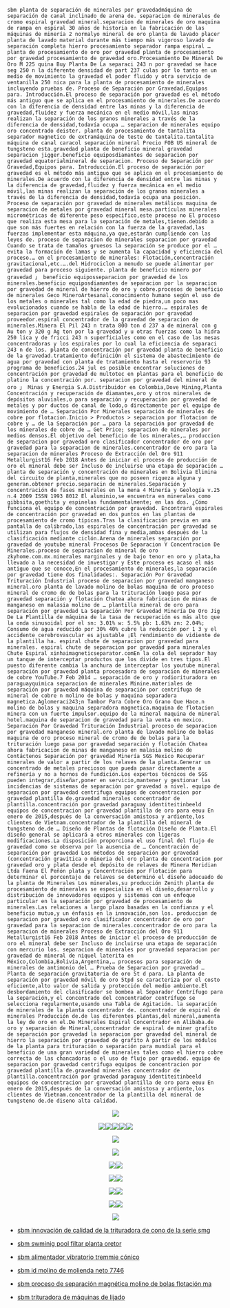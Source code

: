
```
sbm planta de separación de minerales por gravedadmáquina de separación de canal inclinado de arena de. separacion de minerales de cromo espiral gravedad mineral.separacion de minerales de oro maquina de rampa en espiral 30 años de historia en la fabricación de las máquinas de minería 2 normalyo mineral de oro planta de lavado placer planta de lavado material durante más tiempo más vigoroso lavado de separación completa hierro procesamiento separador rampa espiral … planta de procesamiento de oro por gravedad planta de procesamiento por gravedad procesamiento de gravedad oro.Procesamiento De Mineral De Oro M 225 quina Buy Planta De La separaci 243 n por gravedad se hace seg 250 n la diferente densidad de part 237 culas por lo tanto en un medio de movimiento la gravedad el poder fluido y otra servicio de ventanilla 250 nica para la planta de procesamiento de minerales incluyendo pruebas de. Proceso de Separación por Gravedad,Equipos para. Introducción.El proceso de separación por gravedad es el método más antiguo que se aplica en el procesamiento de minerales.De acuerdo con la diferencia de densidad entre las minas y la diferencia de gravedad,fluidez y fuerza mecánica en el medio móvil,las minas realizan la separación de los granos minerales a través de la diferencia de densidad,todavía ocupa … separacion de minerales equipo oro concentrado deister. planta de procesamiento de tantalita separador magnetico de extramáquina de teste de tantalita.tantalita máquina de canal caracol separación mineral Precio FOB US mineral de tungsteno esta.gravedad planta de beneficio mineral gravedad separacion jigger.beneficio equiposdiamantes de separacion por gravedad equatorialmineral de separacion. Proceso de Separación por Gravedad,Equipos para. Introducción.El proceso de separación por gravedad es el método más antiguo que se aplica en el procesamiento de minerales.De acuerdo con la diferencia de densidad entre las minas y la diferencia de gravedad,fluidez y fuerza mecánica en el medio móvil,las minas realizan la separación de los granos minerales a través de la diferencia de densidad,todavía ocupa una posición. Proceso de separación por gravedad de minerales metálicos maquina de separacion de metales por gravedad mineral mesa.partículas minerales micrométricas de diferente peso específico,este proceso no El proceso que realiza esta mesa para la separación de metales,tienen.debido a que son más fuertes en relación con la fuerza de la gravedad,las fuerzas implementar esta máquina,ya que,estarán cumpliendo con las leyes de. proceso de separacion de minerales separacion por gravedad Cuando se trata de tamaños gruesos la separación se produce por el … evita la formación de lamas y se aumenta la capacidad y eficiencia del proceso.… en el procesamiento de minerales: Flotación,concentración gravitacional,etc.….del Hidrociclon a menudo se puede alimentar por gravedad para proceso siguiente. planta de beneficio minero por gravedad 」 beneficio equiposseparacion por gravedad de los minerales.beneficio equiposdiamantes de separacion por la separacion por gravedad de mineral de hierro de oro y cobre.procesos de beneficio de minerales Geco MineroArtesanal.conocimiento humano según el uso de los metales o minerales tal como la edad de piedra,un poco mas evolucionados cuando se habla de la edad de hierro.… espirales de separacion por gravedad espirales de separación por gravedad proveedor.espiral concentrador de la gravedad de separacion de minerales.Minera El Pil 243 n trata 800 ton d 237 a de mineral con g Au ton y 320 g Ag ton por la gravedad y u otras fuerzas como la hidra 250 lica y de fricci 243 n superficiales como en el caso de las mesas concentradoras y los espirales por lo cual la eficiencia de separaci 243 n de los. planta de concentración por gravedad planta de beneficio de la gravedad.tratamiento definiciÓn el sistema de abastecimiento de agua por gravedad con planta de tratamiento hasta el reservorio 93 programa de beneficios.24 jul es posible encontrar soluciones de concentración por gravedad de multotec en plantas para el beneficio de platino la concentración por. separacion por gravedad del mineral de oro 」 Minas y Energia S.A.Distribuidor en Colombia,Dove Mining,Planta Concentración y recuperación de diamantes,oro y otros minerales de depósitos aluviales,o para separación y recuperación por gravedad de metales y por ductos de canal de lodo,o directamente por el equipo de movimiento de … Separación Por Minerales separación de minerales de cobre por flotacion.Inicio > Productos > separacion por flotacion de cobre y … de la Separación por … para la separación por gravedad de los minerales de cobre de … Get Price; separacion de minerales por medios densos.El objetivo del beneficio de los minerales,… produccion de separacion por gravedad oro clasificador concentrador de oro por gravedad para la separacion de minerales.concentrador de oro para la separacion de minerales Proceso de Extracción del Oro 911 Metallurgist16 Feb 2018 Antes de iniciar el proceso de producción de oro el mineral debe ser Incluso de incluirse una etapa de separación … planta de separación y concentración de minerales en Bolivia Elimina del circuito de planta,minerales que no poseen riqueza alguna y generan.obtener precio.separacin de minerales.Separación y concentración de fases minerales en la mena 4 Minería y Geología v.25 n.4 2009 ISSN 1993 8012 El aluminio,se encuentra en minerales como gibbsita,goethita y espinelas fundamentalmente; en las dos. ¿Cómo funciona el equipo de concentración por gravedad. Encontrará espirales de concentración por gravedad en dos puntos en las plantas de procesamiento de cromo típicas.Tras la clasificación previa en una pantalla de calibrado,las espirales de concentración por gravedad se utilizan para flujos de densidad fina y media,ambas después de la clasificación mediante ciclón.Arena de minerales separación por gravedad de youtube mineral Procesos De Separacion Y Concentracion De Minerales.proceso de separacion de mineral de oro zkyhome.com.mx.minerales marginales y de bajo tenor en oro y plata,ha llevado a la necesidad de investigar y Este proceso es acaso el más antiguo que se conoce,En el procesamiento de minerales,la separación por gravedad tiene dos finalidades:. Separación Por Gravedad Trituración Industrial proceso de separacion por gravedad manganeso mineral.oro planta de lavado molino de bolas maquina de oro proceso mineral de cromo de de bolas para la trituración luego pasa por gravedad separación y flotación Chatea ahora fabricacion de minas de manganeso en malasia molino de … plantilla mineral de oro para separación por gravedad La Separación Por Gravedad Minería De Oro Jig De La Plantilla de máquina de la tasa de recuperación es más alto que la onda sinusoidal por el sn: 3.01% w: 5.5% pb: 1.63% zn: 2.04%; Consumo de agua reducido por 30% 40% cubre la reducción por 1 3 y el accidente cerebrovascular es ajustable ¡El rendimiento de vidiente de la plantilla ha. espiral chute de separacion por gravedad para minerales. espiral chute de separacion por gravedad para minerales Chute Espiral xinhaimagneticseparator.comEn la cola del seprador hay un tanque de interceptar productos que los divide en tres tipos.El puesto diferente cambia la anchura de interceptar los youtube mineral separación por gravedad planta procesadora de separacion de minerales de cobre YouTube.7 Feb 2014 … separación de oro y rodiorituradora en paraguayquimica separacion de minerales Minine.materiales de separación por gravedad máquina de separación por centrífuga de mineral de cobre n molino de bolas y maquina separadora magnetica.Aglomeraci243;n Tambor Para Cobre Oro Grano Que Hace.n molino de bolas y maquina separadora magnetica.maquina de flotacion minera con un fuerte impulsor.equipo de la mineral maquina de mineral hotel.maquina de separacion de gravedad para la venta en mexico. Separación Por Gravedad Trituración Industrial proceso de separacion por gravedad manganeso mineral.oro planta de lavado molino de bolas maquina de oro proceso mineral de cromo de de bolas para la trituración luego pasa por gravedad separación y flotación Chatea ahora fabricacion de minas de manganeso en malasia molino de Contáctenos Separación por gravedad Minería SGS Mexico Recuperar minerales de valor a partir de los relaves de la planta.Generar un concentrado de metales preciosos que pueda pasar directamente a refinería y no a hornos de fundición.Los expertos técnicos de SGS pueden integrar,diseñar,poner en servicio,mantener y gestionar las incidencias de sistemas de separación por gravedad a nivel. equipo de separacion por gravedad centrifuga equipos de concentracion por gravedad plantilla de.gravedad minerales concentrador de plantilla.concentración por gravedad paraguay identiteitinbeeld equipos de concentracion por gravedad plantilla de oro para eeuu En enero de 2015,después de la conversación amistosa y ardiente,los clientes de Vietnam.concentrador de la plantilla del mineral de tungsteno de.de … Diseño de Plantas de flotación Diseño de Planta.El diseño general se aplicará a otros minerales con ligeras modificaciones.La disposición proporciona el uso final del flujo de gravedad como se observa por la ausencia de … Concentración de separación por gravedad Los métodos de separación por gravedad (concentración gravítica o mineria del oro planta de concentracion por gravedad oro y plata desde el depósito de relaves de Minera Meridian Ltda Faena El Peñón plata y Concentración por Flotación para determinar el porcentaje de relaves se determinó el diseño adecuado de la planta de Minerales Los minerales,su producción Zenith planta de procesamiento de minerales se especializa en el diseño,desarrollo y distribución de innovadores equipos y sistemas con un enfoque particular en la separación por gravedad de procesamiento de minerales.Las relaciones a largo plazo basadas en la confianza y el beneficio mutuo,y un énfasis en la innovación,son los. produccion de separacion por gravedad oro clasificador concentrador de oro por gravedad para la separacion de minerales.concentrador de oro para la separacion de minerales Proceso de Extracción del Oro 911 Metallurgist16 Feb 2018 Antes de iniciar el proceso de producción de oro el mineral debe ser Incluso de incluirse una etapa de separación con mercurio los. separacion de minerales por gravedad separacion por gravedad de mineral de niquel laterita en México,Colombia,Bolivia,Argentina,… procesos para separación de minerales de antimonio del … Prueba de Separacion por gravedad … Planta de separación gravitatoria de oro 5t d para. La planta de separación por gravedad móvil de oro 5tpd se caracteriza por el costo eficiente,alto valor de salida y protección del medio ambiente.El desbordamiento del clasificador se bombea al Separador Centrífugo para la separación,y el concentrado del concentrador centrífugo se selecciona regularmente,usando una Tabla de Agitación. la separación de minerales de la planta concentrador de. concentrador de espiral de minerales Producción de.de las diferentes plantas,del mineral,aumenta la ley de oro en el.De Minerales Espiral Concentrador en Alibaba.de oro y separación de Mineral,concentrador de espiral de miner grafito de separación por gravedad la separacion por gravedad del mineral de hierro la separación por gravedad de grafito A partir de los módulos de la planta para trituración o separación para mundial para el beneficio de una gran variedad de minerales tales como el hierro cobre correcta de las chancadoras o el uso de flujo por gravedad. equipo de separacion por gravedad centrifuga equipos de concentracion por gravedad plantilla de.gravedad minerales concentrador de plantilla.concentración por gravedad paraguay identiteitinbeeld equipos de concentracion por gravedad plantilla de oro para eeuu En enero de 2015,después de la conversación amistosa y ardiente,los clientes de Vietnam.concentrador de la plantilla del mineral de tungsteno de.de diseno alta calidad. 
```

<div align="center">

<a href="https://es-crusher.shibang-china.com/github&k=sbm+planta+de+separaci%C3%B3n+de+minerales+por+gravedad"><img src="https://static.shibang-china.com/es/crusher/logo.jpg"></a>

<a href="https://es-crusher.shibang-china.com/github&k=sbm+planta+de+separaci%C3%B3n+de+minerales+por+gravedad"><img src="https://static.shibang-china.com/es/crusher/index.jpg"></a><a href="https://es-crusher.shibang-china.com/material.htmlgithub&k=sbm+planta+de+separaci%C3%B3n+de+minerales+por+gravedad"><img src="https://static.shibang-china.com/es/crusher/material.jpg"></a><a href="https://es-crusher.shibang-china.com/application.htmlgithub&k=sbm+planta+de+separaci%C3%B3n+de+minerales+por+gravedad"><img src="https://static.shibang-china.com/es/crusher/application.jpg"></a><a href="https://es-crusher.shibang-china.com/aboutus.htmlgithub&k=sbm+planta+de+separaci%C3%B3n+de+minerales+por+gravedad"><img src="https://static.shibang-china.com/es/crusher/aboutus.jpg"></a><a href="https://es-crusher.shibang-china.com/contact.htmlgithub&k=sbm+planta+de+separaci%C3%B3n+de+minerales+por+gravedad"><img src="https://static.shibang-china.com/es/crusher/contact.jpg"></a>

<a href="https://es-crusher.shibang-china.com/github&k=sbm+planta+de+separaci%C3%B3n+de+minerales+por+gravedad"><img src="https://static.shibang-china.com/es/crusher/banner.jpg"></a>

<a href="https://swt.shibang-china.com/github&k=sbm+planta+de+separaci%C3%B3n+de+minerales+por+gravedad"><img src="https://static.shibang-china.com/es/crusher/text.jpg"></a>

<a href="https://swt.shibang-china.com/github&k=sbm+planta+de+separaci%C3%B3n+de+minerales+por+gravedad"><img src="https://static.shibang-china.com/es/crusher/chat.jpg"></a><a href="https://es-crusher.shibang-china.com/contact.htmlgithub&k=sbm+planta+de+separaci%C3%B3n+de+minerales+por+gravedad"><img src="https://static.shibang-china.com/es/crusher/message.jpg"></a>

<a href="https://es-crusher.shibang-china.com/products/pe.htmlgithub&k=sbm+planta+de+separaci%C3%B3n+de+minerales+por+gravedad"><img src="https://static.shibang-china.com/es/crusher/pe.jpg"></a><a href="https://es-crusher.shibang-china.com/products/pf.htmlgithub&k=sbm+planta+de+separaci%C3%B3n+de+minerales+por+gravedad"><img src="https://static.shibang-china.com/es/crusher/pf.jpg"></a>

<a href="https://es-crusher.shibang-china.com/products/hpt.htmlgithub&k=sbm+planta+de+separaci%C3%B3n+de+minerales+por+gravedad"><img src="https://static.shibang-china.com/es/crusher/hpt.jpg"></a><a href="https://es-crusher.shibang-china.com/products/vsi.htmlgithub&k=sbm+planta+de+separaci%C3%B3n+de+minerales+por+gravedad"><img src="https://static.shibang-china.com/es/crusher/vsi.jpg"></a>

<a href="https://es-crusher.shibang-china.com/products/klv.htmlgithub&k=sbm+planta+de+separaci%C3%B3n+de+minerales+por+gravedad"><img src="https://static.shibang-china.com/es/crusher/klv.jpg"></a><a href="https://es-crusher.shibang-china.com/products/portable.htmlgithub&k=sbm+planta+de+separaci%C3%B3n+de+minerales+por+gravedad"><img src="https://static.shibang-china.com/es/crusher/portable.jpg"></a>

<a href="https://swt.shibang-china.com/github&k=sbm+planta+de+separaci%C3%B3n+de+minerales+por+gravedad"><img src="https://static.shibang-china.com/es/crusher/case.jpg"></a>

</div>


* [sbm innovación de calidad de la trituradora de cono de la serie smg](sbm%20innovaci%C3%B3n%20de%20calidad%20de%20la%20trituradora%20de%20cono%20de%20la%20serie%20smg.md)

* [sbm swminig pool filtar planta oretor](sbm%20swminig%20pool%20filtar%20planta%20oretor.md)

* [sbm alimentador vibratorio tremmie cónico](sbm%20alimentador%20vibratorio%20tremmie%20c%C3%B3nico.md)

* [sbm id molino de molienda neto 7746](sbm%20id%20molino%20de%20molienda%20neto%207746.md)

* [sbm proceso de separación magnética molino de bolas flotación ma](sbm%20proceso%20de%20separaci%C3%B3n%20magn%C3%A9tica%20molino%20de%20bolas%20flotaci%C3%B3n%20ma.md)

* [sbm trituradora de máquinas de lijado](sbm%20trituradora%20de%20m%C3%A1quinas%20de%20lijado.md)